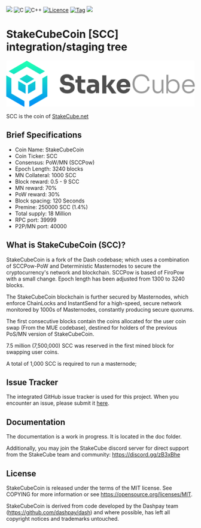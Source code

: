 ![](https://custom-icon-badges.demolab.com/badge/-SCC%20Core-0094f6?style=for-the-badge&logo=package&logoColor=1dffb4)
![C](https://img.shields.io/badge/c-%2300599C.svg?style=for-the-badge&logo=c&logoColor=white)
![C++](https://img.shields.io/badge/c++-%2300599C.svg?style=for-the-badge&logo=c%2B%2B&logoColor=white)
[![Licence](https://custom-icon-badges.demolab.com/badge/License-MIT-yellow.svg?style=for-the-badge&color=1dffb4&logo=law)](./COPYING)
[![Tag](https://custom-icon-badges.demolab.com/github/v/tag/stakecube/StakeCubeCoin?logo=tag&logoColor=white&style=for-the-badge&color=0fcad5)](https://github.com/stakecube/StakeCubeCoin/releases)
[![](https://custom-icon-badges.demolab.com/github/issues-raw/stakecube/StakeCubeCoin?logo=issue&style=for-the-badge)](https://github.com/stakecube/StakeCubeCoin/issues)


StakeCubeCoin [SCC] integration/staging tree
========================================


![StakeCube Logo](.github/imgs/sc-light-bg-512x125.png)

SCC is the coin of [StakeCube.net](https://stakecube.net/)

Brief Specifications
--------------------

* Coin Name:       StakeCubeCoin
* Coin Ticker:     SCC
* Consensus:       PoW/MN (SCCPow)
* Epoch Length:    3240 blocks
* MN Collateral:   1000 SCC
* Block reward:    0.5 - 9 SCC
* MN reward:       70%
* PoW reward:      30%
* Block spacing:   120 Seconds
* Premine:         250000 SCC (1.4%)
* Total supply:    18 Million
* RPC port:        39999
* P2P/MN port:     40000


What is StakeCubeCoin (SCC)?
-------------------------

StakeCubeCoin is a fork of the Dash codebase; which uses a combination of SCCPow-PoW and Deterministic Masternodes to secure the cryptocurrency's network and blockchain. SCCPow is based of FiroPow with a small change. Epoch length has been adjusted from 1300 to 3240 blocks.

The StakeCubeCoin blockchain is further secured by Masternodes, which enforce ChainLocks and InstantSend for a high-speed, secure network monitored by 1000s of Masternodes, constantly producing secure quorums.

The first consecutive blocks contain the coins allocated for the user coin swap (From the MUE codebase), destined for holders of the previous PoS/MN version of StakeCubeCoin.

7.5 million (7,500,000) SCC was reserved in the first mined block for swapping user coins.

A total of 1,000 SCC is required to run a masternode;


Issue Tracker
------------

The integrated GitHub issue tracker is used for this project. When you encounter an issue, please submit it [here](https://github.com/stakecube/StakeCubeCoin/issues).


Documentation
-------------

The documentation is a work in progress. It is located in the doc folder.

Additionally, you may join the StakeCube discord server for direct support from the StakeCube team and community:
https://discord.gg/zB3xBhe


License
-------

StakeCubeCoin is released under the terms of the MIT license.
See COPYING for more information or see https://opensource.org/licenses/MIT.

StakeCubeCoin is derived from code developed by the Dashpay team (https://github.com/dashpay/dash) and where possible, has left all copyright notices and trademarks untouched.

